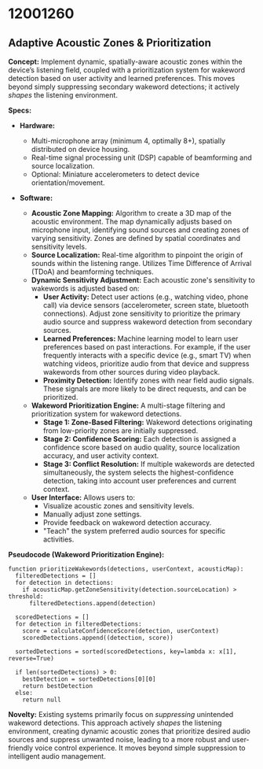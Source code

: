 # 12001260

## Adaptive Acoustic Zones & Prioritization

**Concept:** Implement dynamic, spatially-aware acoustic zones within the device’s listening field, coupled with a prioritization system for wakeword detection based on user activity and learned preferences. This moves beyond simply suppressing secondary wakeword detections; it actively *shapes* the listening environment.

**Specs:**

*   **Hardware:**
    *   Multi-microphone array (minimum 4, optimally 8+), spatially distributed on device housing.
    *   Real-time signal processing unit (DSP) capable of beamforming and source localization.
    *   Optional: Miniature accelerometers to detect device orientation/movement.

*   **Software:**
    *   **Acoustic Zone Mapping:** Algorithm to create a 3D map of the acoustic environment. The map dynamically adjusts based on microphone input, identifying sound sources and creating zones of varying sensitivity.  Zones are defined by spatial coordinates and sensitivity levels.
    *   **Source Localization:** Real-time algorithm to pinpoint the origin of sounds within the listening range.  Utilizes Time Difference of Arrival (TDoA) and beamforming techniques.
    *   **Dynamic Sensitivity Adjustment:** Each acoustic zone's sensitivity to wakewords is adjusted based on:
        *   **User Activity:**  Detect user actions (e.g., watching video, phone call) via device sensors (accelerometer, screen state, bluetooth connections). Adjust zone sensitivity to prioritize the primary audio source and suppress wakeword detection from secondary sources.
        *   **Learned Preferences:**  Machine learning model to learn user preferences based on past interactions.  For example, if the user frequently interacts with a specific device (e.g., smart TV) when watching videos, prioritize audio from that device and suppress wakewords from other sources during video playback.
        *   **Proximity Detection:** Identify zones with near field audio signals. These signals are more likely to be direct requests, and can be prioritized.
    *   **Wakeword Prioritization Engine:**  A multi-stage filtering and prioritization system for wakeword detections.
        *   **Stage 1: Zone-Based Filtering:**  Wakeword detections originating from low-priority zones are initially suppressed.
        *   **Stage 2: Confidence Scoring:**  Each detection is assigned a confidence score based on audio quality, source localization accuracy, and user activity context.
        *   **Stage 3: Conflict Resolution:** If multiple wakewords are detected simultaneously, the system selects the highest-confidence detection, taking into account user preferences and current context.
    *   **User Interface:** Allows users to:
        *   Visualize acoustic zones and sensitivity levels.
        *   Manually adjust zone settings.
        *   Provide feedback on wakeword detection accuracy.
        *   "Teach" the system preferred audio sources for specific activities.

**Pseudocode (Wakeword Prioritization Engine):**

```
function prioritizeWakewords(detections, userContext, acousticMap):
  filteredDetections = []
  for detection in detections:
    if acousticMap.getZoneSensitivity(detection.sourceLocation) > threshold:
      filteredDetections.append(detection)

  scoredDetections = []
  for detection in filteredDetections:
    score = calculateConfidenceScore(detection, userContext)
    scoredDetections.append((detection, score))

  sortedDetections = sorted(scoredDetections, key=lambda x: x[1], reverse=True)

  if len(sortedDetections) > 0:
    bestDetection = sortedDetections[0][0]
    return bestDetection
  else:
    return null
```

**Novelty:**  Existing systems primarily focus on *suppressing* unintended wakeword detections. This approach actively *shapes* the listening environment, creating dynamic acoustic zones that prioritize desired audio sources and suppress unwanted noise, leading to a more robust and user-friendly voice control experience. It moves beyond simple suppression to intelligent audio management.